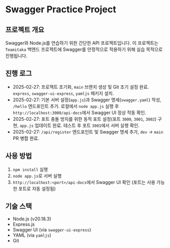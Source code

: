 # Swagger Practice Project

## 프로젝트 개요
Swagger와 Node.js를 연습하기 위한 간단한 API 프로젝트입니다. 이 프로젝트는 `Teamitaka` 백엔드 프로젝트에 Swagger를 안정적으로 적용하기 위해 실습 목적으로 진행됩니다.

## 진행 로그
- 2025-02-27: 프로젝트 초기화, `main` 브랜치 생성 및 Git 초기 설정 완료. `express`, `swagger-ui-express`, `yamljs` 패키지 설치.
- 2025-02-27: 기본 서버 설정(`app.js`)과 Swagger 명세(`swagger.yaml`) 작성, `/hello` 엔드포인트 추가. 로컬에서 `node app.js` 실행 후 `http://localhost:3000/api-docs`에서 Swagger UI 정상 작동 확인.
- 2025-02-27: 포트 충돌 방지를 위한 동적 포트 설정(포트 `3000`, `3001`, `3002`) 구현, `app.js` 업데이트 완료. 테스트 후 포트 `3001`에서 서버 실행 확인.
- 2025-02-27: `/api/register` 엔드포인트 및 Swagger 명세 추가, `dev` → `main` PR 병합 완료.

## 사용 방법
1. `npm install` 실행
2. `node app.js`로 서버 실행
3. `http://localhost:<port>/api-docs`에서 Swagger UI 확인 (포트는 사용 가능한 포트로 자동 설정됨)

## 기술 스택
- Node.js (v20.18.3)
- Express.js
- Swagger UI (via `swagger-ui-express`)
- YAML (via `yamljs`)
- Git
